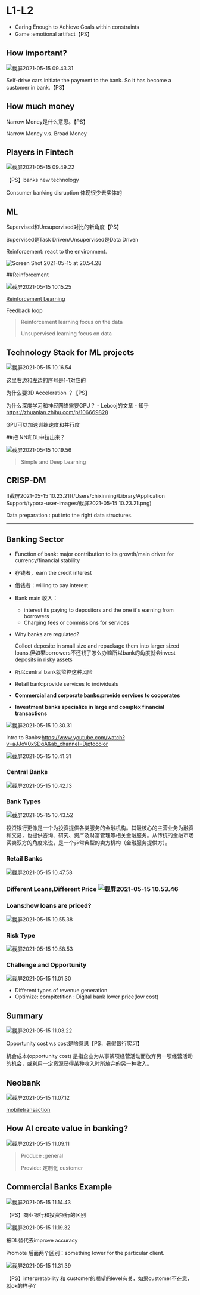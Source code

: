 # L1-L2

- Caring Enough to Achieve Goals within constraints
- Game :emotional artifact【PS】

## How important?

![截屏2021-05-15 09.43.31](https://tva1.sinaimg.cn/large/008i3skNgy1gqiva06hnyj30f808q0vm.jpg)

Self-drive cars initiate the payment to the bank. So it has become a customer in bank.【PS】

## How much money 

Narrow Money是什么意思。【PS】

Narrow Money v.s. Broad Money

## Players in Fintech

![截屏2021-05-15 09.49.22](https://tva1.sinaimg.cn/large/008i3skNgy1gqivg2nzsbj30s80lmn7a.jpg)

【PS】banks new technology

Consumer banking disruption 体现很少去实体的

## ML

Supervised和Unsupervised对比的新角度【PS】

Supervised是Task Driven/Unsupervised是Data Driven

Reinforcement: react to the environment.

![Screen Shot 2021-05-15 at 20.54.28](https://tva1.sinaimg.cn/large/008i3skNgy1gqjeo4rsnzj30xo0l6gyc.jpg)

##Reinforcement

![截屏2021-05-15 10.15.25](https://tva1.sinaimg.cn/large/008i3skNgy1gqiw74zhg0j30c40j0ab6.jpg)

[Reinforcement Learning](https://www.techopedia.com/definition/32055/reinforcement-learning-rl#:~:text=What%20Does%20Reinforcement%20Learning%20%28RL%29%20Mean%3F%20Reinforcement%20learning%2C,or%20agent%2C%20learns%20by%20interacting%20with%20its%20environment.)

Feedback loop

> Reinforcement learning focus on the data
>
> Unsupervised learning focus on data

## Technology Stack for ML projects

![截屏2021-05-15 10.16.54](https://tva1.sinaimg.cn/large/008i3skNgy1gqiw8p58xxj31d80omk6i.jpg)

这里右边和左边的序号是1-1对应的

为什么要3D Acceleration ？【PS】

为什么深度学习和神经网络需要GPU？ - Lebooj的文章 - 知乎 https://zhuanlan.zhihu.com/p/106669828

GPU可以加速训练速度和并行度

##把 NN和DL中拉出来？

![截屏2021-05-15 10.19.56](https://tva1.sinaimg.cn/large/008i3skNgy1gqiwbunomcj30dq0a8jxv.jpg)

> Simple and Deep Learning

## CRISP-DM

![截屏2021-05-15 10.23.21](/Users/chixinning/Library/Application Support/typora-user-images/截屏2021-05-15 10.23.21.png)

Data preparation : put into the right data structures.

---

## Banking Sector

- Function of bank: major contribution to its growth/main driver for currency/financial stability

- 存钱者，earn the credit interest

- 借钱者：willing to pay interest

- Bank main 收入：

  - interest its paying to depositors and the one it's earning from borrowers
  - Charging fees or commissions for services

- Why banks are regulated?

  Collect deposite in small size and repackage them into larger sized loans.但如果borrowers不还钱了怎么办嘛所以bank的角度就会invest deposits in risky assets

- 所以central bank就监控这种风险

- Retail bank:provide services to individuals

- **Commercial and corporate banks:provide services to  cooporates**

- **Investment banks specialize in large and complex financial transactions**

![截屏2021-05-15 10.30.31](https://tva1.sinaimg.cn/large/008i3skNgy1gqiwmufoh6j30uq0gwn0q.jpg)

Intro to Banks:https://www.youtube.com/watch?v=aJJoV0xSDqA&ab_channel=Diptocolor

![截屏2021-05-15 10.41.31](https://tva1.sinaimg.cn/large/008i3skNgy1gqiwyajlvwj31380p4aks.jpg)

### Central Banks

![截屏2021-05-15 10.42.13](https://tva1.sinaimg.cn/large/008i3skNgy1gqiwz0gr8ij31fi0q07i0.jpg)

### Bank Types

![截屏2021-05-15 10.43.52](https://tva1.sinaimg.cn/large/008i3skNgy1gqix0qc49sj311y0po14s.jpg)

投资银行更像是一个为投资提供各类服务的金融机构。其最核心的主营业务为融资和交易，也提供咨询、研究、资产及财富管理等相关金融服务。从传统的金融市场买卖双方的角度来说，是一个非常典型的卖方机构（金融服务提供方）。

### Retail Banks

![截屏2021-05-15 10.47.58](https://tva1.sinaimg.cn/large/008i3skNgy1gqix52hl6xj31ea0pkk5l.jpg)

### Different Loans,Different Price ![截屏2021-05-15 10.53.46](https://tva1.sinaimg.cn/large/008i3skNgy1gqixb1nj7bj31ea0potl3.jpg)

### Loans:how loans are priced?

![截屏2021-05-15 10.55.38](https://tva1.sinaimg.cn/large/008i3skNgy1gqixcz277cj31c40quguo.jpg)

### Risk Type

![截屏2021-05-15 10.58.53](https://tva1.sinaimg.cn/large/008i3skNgy1gqixgeo2xhj31c40de000.jpg)

### Challenge and Opportunity

![截屏2021-05-15 11.01.30](https://tva1.sinaimg.cn/large/008i3skNgy1gqixj3aoeyj31ao0r0h3z.jpg)

- Different types of revenue generation
- Optimize: compitetition : Digital bank lower price(low cost)

## Summary

![截屏2021-05-15 11.03.22](https://tva1.sinaimg.cn/large/008i3skNgy1gqixl0ntr9j30ug0gewhc.jpg)

Opportunity cost  v.s cost是啥意思【PS，暑假银行实习】

机会成本(opportunity cost) 是指企业为从事某项经营活动而放弃另一项经营活动的机会，或利用一定资源获得某种收入时所放弃的另一种收入。

## Neobank

![截屏2021-05-15 11.07.12](https://tva1.sinaimg.cn/large/008i3skNgy1gqixp2ajvcj30my0i00vs.jpg)

[mobiletransaction](https://www.mobiletransaction.org/)

## How AI create value in banking?

![截屏2021-05-15 11.09.11](https://tva1.sinaimg.cn/large/008i3skNgy1gqixr2cbcvj30ty0gqq5s.jpg)

> Produce :general
>
> Provide: 定制化 customer

## Commercial Banks Example

![截屏2021-05-15 11.14.43](https://tva1.sinaimg.cn/large/008i3skNgy1gqixwxinhej30w80cugqh.jpg)

【PS】商业银行和投资银行的区别

![截屏2021-05-15 11.19.32](https://tva1.sinaimg.cn/large/008i3skNgy1gqiy1uty2nj31bw0ru1cq.jpg)

被DL替代去improve accuracy

Promote 后面两个区别：something lower for the particular client.

![截屏2021-05-15 11.31.39](https://tva1.sinaimg.cn/large/008i3skNgy1gqiyehxpflj30j804o3za.jpg)

【PS】interpretability 和 customer的期望的level有关，如果customer不在意，就ok的样子?

